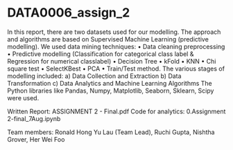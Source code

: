 # DATA0006_assign_2
In this report, there are two datasets used for our modelling. The approach and algorithms are based on
Supervised Machine Learning (predictive modelling).
We used data mining techniques:
• Data cleaning preprocessing
• Predictive modelling (Classification for categorical class label & Regression for numerical classlabel)
• Decision Tree
• kFold
• KNN
• Chi square test
• SelectKBest
• PCA
• Train/Test method.
The various stages of modelling included:
a) Data Collection and Extraction
b) Data Transformation
c) Data Analytics and Machine Learning Algorithms
The Python libraries like Pandas, Numpy, Matplotlib, Seaborn, Sklearn, Scipy were used.

Written Report: ASSIGNMENT 2 - Final.pdf
Code for analytics: 0.Assignment 2-final_7Aug.ipynb

Team members: Ronald Hong Yu Lau (Team Lead), Ruchi Gupta, Nishtha Grover, Her Wei Foo
